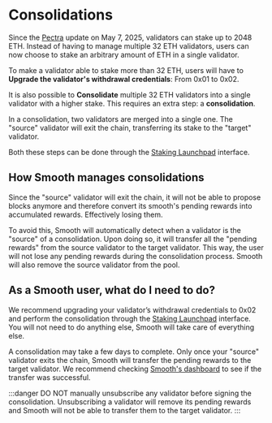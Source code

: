# Consolidations

Since the [Pectra](https://ethereum.org/en/history/#pectra) update on May 7, 2025, validators can stake up to 2048 ETH. Instead of having to manage multiple 32 ETH validators, users can now choose to stake an arbitrary amount of ETH in a single validator. 

To make a validator able to stake more than 32 ETH, users  will have to **Upgrade the validator's withdrawal credentials**: From 0x01 to 0x02.

It is also possible to **Consolidate** multiple 32 ETH validators into a single validator with a higher stake. This requires an extra step: a **consolidation**. 

In a consolidation, two validators are merged into a single one. The "source" validator will exit the chain, transferring its stake to the "target" validator. 

Both these steps can be done through the [Staking Launchpad](https://launchpad.ethereum.org/en/) interface.

## How Smooth manages consolidations

Since the "source" validator will exit the chain, it will not be able to propose blocks anymore and therefore convert its smooth's pending rewards into accumulated rewards. Effectively losing them.

To avoid this, Smooth will automatically detect when a validator is the "source" of a consolidation. Upon doing so, it will transfer all the "pending rewards" from the source validator to the target validator. This way, the user will not lose any pending rewards during the consolidation process. Smooth will also remove the source validator from the pool.

## As a Smooth user, what do I need to do?

We recommend upgrading your validator’s withdrawal credentials to 0x02 and perform the consolidation through the [Staking Launchpad](https://launchpad.ethereum.org/en/) interface. You will not need to do anything else, Smooth will take care of everything else.

A consolidation may take a few days to complete. Only once your "source" validator exits the chain, Smooth will transfer the pending rewards to the target validator. We recommend checking [Smooth's dashboard](https://smooth.dappnode.io/dashboard) to see if the transfer was successful.

:::danger
DO NOT manually unsubscribe any validator before signing the consolidation. Unsubscribing a validator will remove its pending rewards and Smooth will not be able to transfer them to the target validator.
:::